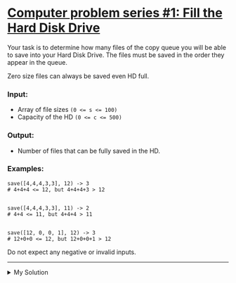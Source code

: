 # [Computer problem series #1: Fill the Hard Disk Drive](https://www.codewars.com/kata/5d49c93d089c6e000ff8428c)

Your task is to determine how many files of the copy queue you will be able to save into your Hard Disk Drive. The files
must be saved in the order they appear in the queue.

Zero size files can always be saved even HD full.

### Input:

- Array of file sizes `(0 <= s <= 100)`
- Capacity of the HD `(0 <= c <= 500)`

### Output:

- Number of files that can be fully saved in the HD.

### Examples:

    save([4,4,4,3,3], 12) -> 3
    # 4+4+4 <= 12, but 4+4+4+3 > 12


    save([4,4,4,3,3], 11) -> 2
    # 4+4 <= 11, but 4+4+4 > 11


    save([12, 0, 0, 1], 12) -> 3
    # 12+0+0 <= 12, but 12+0+0+1 > 12

Do not expect any negative or invalid inputs.

---

<details><summary>My Solution</summary>

```js
function save(sizes, hd) {
  let size = sizes.length;
  for (let i = 0; i < sizes.length; i++) {
    hd -= sizes[i];
    if (hd < 0) return i;
  }

  return size;
}
```

</details>
